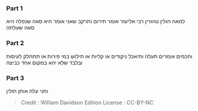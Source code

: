 
### Part 1
למאה חולין טהורין רבי אליעזר אומר תירום ותרקב שאני אומר היא סאה שנפלה היא סאה שעלתה

### Part 2
וחכמים אומרים תעלה ותיאכל ניקודים או קליות או תילוש במי פירות או תתחלק לעיסות ובלבד שלא יהא במקום אחד כביצה

### Part 3
ותני עלה אותן חולין

>Credit : William Davidson Edition
>License : CC-BY-NC